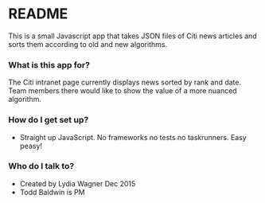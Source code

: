 # README #

This is a small Javascript app that takes JSON files of Citi news articles and sorts them according to old and new algorithms.

### What is this app for? ###

The Citi intranet page currently displays news sorted by rank and date. Team members there would like to show the value of a more nuanced algorithm.

### How do I get set up? ###

* Straight up JavaScript. No frameworks no tests no taskrunners. Easy peasy!

### Who do I talk to? ###

* Created by Lydia Wagner Dec 2015
* Todd Baldwin is PM